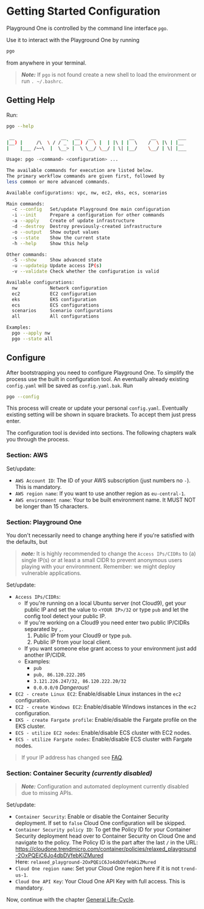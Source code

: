 # Getting Started Configuration

Playground One is controlled by the command line interface `pgo`.

Use it to interact with the Playground One by running

```sh
pgo
```

from anywhere in your terminal.

> ***Note:*** If `pgo` is not found create a new shell to load the environment or run `. ~/.bashrc`.

## Getting Help

Run:

```sh
pgo --help
```

```sh
 __                 __   __   __             __      __        ___
|__) |     /\  \ / / _` |__) /  \ |  | |\ | |  \    /  \ |\ | |__
|    |___ /~~\  |  \__> |  \ \__/ \__/ | \| |__/    \__/ | \| |___

Usage: pgo -<command> <configuration> ...

The available commands for execution are listed below.
The primary workflow commands are given first, followed by
less common or more advanced commands.

Available configurations: vpc, nw, ec2, eks, ecs, scenarios

Main commands:
  -c --config   Set/update Playground One main configuration
  -i --init     Prepare a configuration for other commands
  -a --apply    Create of update infrastructure
  -d --destroy  Destroy previously-created infrastructure
  -o --output   Show output values
  -s --state    Show the current state
  -h --help     Show this help

Other commands:
  -S --show     Show advanced state
  -u --updateip Update access IP(s)
  -v --validate Check whether the configuration is valid

Available configurations:
  nw            Network configuration
  ec2           EC2 configuration
  eks           EKS configuration
  ecs           ECS configurations
  scenarios     Scenario configurations
  all           All configurations

Examples:
  pgo --apply nw
  pgo --state all
```

## Configure

After bootstrapping you need to configure Playground One. To simplify the process use the built in configuration tool. An eventually already existing `config.yaml` will be saved as `config.yaml.bak`. Run

```sh
pgo --config
```

This process will create or update your personal `config.yaml`. Eventually existing setting will be shown in square brackets. To accept them just press enter.

The configuration tool is devided into sections. The following chapters walk you through the process.

### Section: AWS

Set/update:

- `AWS Account ID`: The ID of your AWS subscription (just numbers no `-`). This is mandatory.
- `AWS region name`: If you want to use another region as `eu-central-1`.
- `AWS environment name`: Your to be built environment name. It MUST NOT be longer than 15 characters.

### Section: Playground One

You don't necessarily need to change anything here if you're satisfied with the defaults, but

> ***note:*** It is highly recommended to change the `Access IPs/CIDRs` to (a) single IP(s) or at least a small CIDR to prevent anonymous users playing with your environmnent. Remember: we might deploy vulnerable applications.

Set/update:

- `Access IPs/CIDRs`:
  - If you're running on a local Ubuntu server (not Cloud9), get your public IP and set the value to `<YOUR IP>/32` or type `pub` and let the config tool detect your public IP.
  - If you're working on a Cloud9 you need enter two public IP/CIDRs separated by `,`.
    1. Public IP from your Cloud9 or type `pub`.
    2. Public IP from your local client.  
  - If you want someone else grant access to your environment just add another IP/CIDR.
  - Examples:
    - `pub`
    - `pub, 86.120.222.205`
    - `3.121.226.247/32, 86.120.222.20/32`
    - `0.0.0.0/0` *Dangerous!*
- `EC2 - create Linux EC2`: Enable/disable Linux instances in the `ec2` configuration.
- `EC2 - create Windows EC2`: Enable/disable Windows instances in the `ec2` configuration.
- `EKS - create Fargate profile`: Enable/disable the Fargate profile on the EKS cluster.
- `ECS - utilize EC2 nodes`: Enable/disable ECS cluster with EC2 nodes.
- `ECS - utilize Fargate nodes`: Enable/disable ECS cluster with Fargate nodes.

> If your IP address has changed see [FAQ](../faq.md#my-ip-address-has-changed-and-i-cannot-access-my-apps-anymore).

### Section: Container Security ***(currently disabled)***

> ***Note:*** Configuration and automated deployment currently disabled due to missing APIs.

Set/update:

- `Container Security`: Enable or disable the Container Security deployment. If set to `false` Cloud One configuration will be skipped.
- `Container Security policy ID`: To get the Policy ID for your Container Security deployment head over to Container Security on Cloud One and navigate to the policy. The Policy ID is the part after the last `/` in the URL: <https://cloudone.trendmicro.com/container/policies/relaxed_playground-2OxPQEiC6Jo4dbDVfebKiZMured><br>Here: `relaxed_playground-2OxPQEiC6Jo4dbDVfebKiZMured`
- `Cloud One region name`: Set your Cloud One region here if it is not `trend-us-1`.
- `Cloud One API Key`: Your Cloud One API Key with full access. This is mandatory.

Now, continue with the chapter [General Life-Cycle](life-cycle.md).